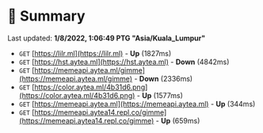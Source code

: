 # 📖 Summary
Last updated: **1/8/2022, 1:06:49 PTG "Asia/Kuala_Lumpur"**

- `GET` [https://lilr.ml](https://lilr.ml) - **Up** (1827ms)
- `GET` [https://hst.aytea.ml](https://hst.aytea.ml) - **Down** (4842ms)
- `GET` [https://memeapi.aytea.ml/gimme](https://memeapi.aytea.ml/gimme) - **Down** (2336ms)
- `GET` [https://color.aytea.ml/4b31d6.png](https://color.aytea.ml/4b31d6.png) - **Up** (1577ms)
- `GET` [https://memeapi.aytea.ml](https://memeapi.aytea.ml) - **Up** (344ms)
- `GET` [https://memeapi.aytea14.repl.co/gimme](https://memeapi.aytea14.repl.co/gimme) - **Up** (659ms)
